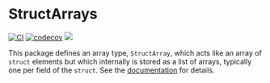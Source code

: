 # StructArrays

[![CI](https://github.com/JuliaArrays/StructArrays.jl/actions/workflows/CI.yml/badge.svg)](https://github.com/JuliaArrays/StructArrays.jl/actions/workflows/CI.yml)
[![codecov](https://codecov.io/github/JuliaArrays/StructArrays.jl/graph/badge.svg?token=ZzgMbya9U7)](https://codecov.io/github/JuliaArrays/StructArrays.jl)
[![](https://img.shields.io/badge/docs-stable-blue.svg)](https://JuliaArrays.github.io/StructArrays.jl/stable)

This package defines an array type, `StructArray`, which acts like an array of `struct` elements but which internally is stored as a list of arrays, typically one per field of the `struct`. See the [documentation](https://JuliaArrays.github.io/StructArrays.jl/stable) for details.
